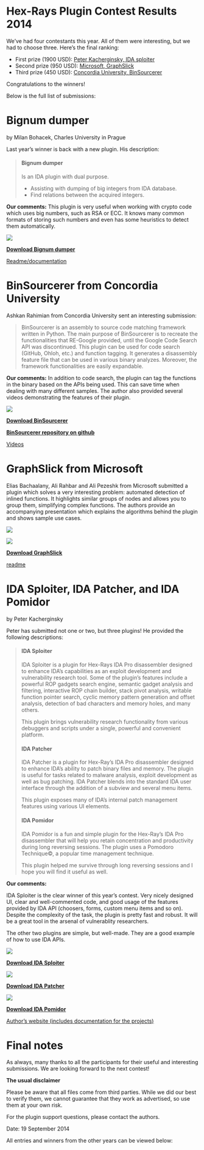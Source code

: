 
# Hex-Rays Plugin Contest Results 2014

We’ve had four contestants this year. All of them were interesting, but we had to choose three. Here’s the final ranking:

*   First prize (1900 USD): [Peter Kacherginsky, IDA sploiter](#peter)
*   Second prize (950 USD): [Microsoft, GraphSlick](#graphslick)
*   Third prize (450 USD): [Concordia University, BinSourcerer](#binsourcerer)

Congratulations to the winners!

Below is the full list of submissions:

# Bignum dumper
by Milan Bohacek, Charles University in Prague

Last year’s winner is back with a new plugin. His description:

> #### Bignum dumper
> 
> Is an IDA plugin with dual purpose.
> 
> *   Assisting with dumping of big integers from IDA database.
> *   Find relations between the acquired integers.

**Our comments:** This plugin is very useful when working with crypto code which uses big numbers, such as RSA or ECC. It knows many common formats of storing such numbers and even has some heuristics to detect them automatically.

![](2014PlugInContest/bignum_ui.png)

**[Download Bignum dumper](PlugIn/bignum.zip)**

[Readme/documentation](PlugIn/readme.html.mht)

# BinSourcerer from Concordia University

Ashkan Rahimian from Concordia University sent an interesting submission:

> BinSourcerer is an assembly to source code matching framework written in Python. The main purpose of BinSourcerer is to recreate the functionalities that RE-Google provided, until the Google Code Search API was discontinued. This plugin can be used for code search (GitHub, Ohloh, etc.) and function tagging. It generates a disassembly feature file that can be used in various binary analyzes. Moreover, the framework functionalities are easily expandable.

**Our comments:** In addition to code search, the plugin can tag the functions in the binary based on the APIs being used. This can save time when dealing with many different samples. The author also provided several videos demonstrating the features of their plugin.

![](2014PlugInContest/binsourcerer_ui.png)

**[Download BinSourcerer](PlugIn/BinSourcerer.zip)**

**[BinSourcerer repository on github](https://github.com/BinSigma/BinSourcerer)**

[Videos](PlugIn/videos.zip)

# GraphSlick from Microsoft

Elias Bachaalany, Ali Rahbar and Ali Pezeshk from Microsoft submitted a plugin which solves a very interesting problem: automated detection of inlined functions. It highlights similar groups of nodes and allows you to group them, simplifying complex functions. The authors provide an accompanying presentation which explains the algorithms behind the plugin and shows sample use cases.

![](2014PlugInContest/panel.png)

![](2014PlugInContest/graph.png)

**[Download GraphSlick](PlugIn/graphslick.zip)**

[readme](PlugIn/readme-4.txt)

# IDA Sploiter, IDA Patcher, and IDA Pomidor 

by Peter Kacherginsky

Peter has submitted not one or two, but three plugins! He provided the following descriptions:

> #### IDA Sploiter
> 
> IDA Sploiter is a plugin for Hex-Rays IDA Pro disassembler designed to enhance IDA’s capabilities as an exploit development and vulnerability research tool. Some of the plugin’s features include a powerful ROP gadgets search engine, semantic gadget analysis and filtering, interactive ROP chain builder, stack pivot analysis, writable function pointer search, cyclic memory pattern generation and offset analysis, detection of bad characters and memory holes, and many others.
> 
> This plugin brings vulnerability research functionality from various debuggers and scripts under a single, powerful and convenient platform.
> 
> #### IDA Patcher
> 
> IDA Patcher is a plugin for Hex-Ray’s IDA Pro disassembler designed to enhance IDA’s ability to patch binary files and memory. The plugin is useful for tasks related to malware analysis, exploit development as well as bug patching. IDA Patcher blends into the standard IDA user interface through the addition of a subview and several menu items.
> 
> This plugin exposes many of IDA’s internal patch management features using various UI elements.
> 
> #### IDA Pomidor
> 
> IDA Pomidor is a fun and simple plugin for the Hex-Ray’s IDA Pro disassembler that will help you retain concentration and productivity during long reversing sessions. The plugin uses a Pomodoro Technique©, a popular time management technique.
> 
> This plugin helped me survive through long reversing sessions and I hope you will find it useful as well.

**Our comments:**

IDA Sploiter is the clear winner of this year’s contest. Very nicely designed UI, clear and well-commented code, and good usage of the features provided by IDA API (choosers, forms, custom menu items and so on). Despite the complexity of the task, the plugin is pretty fast and robust. It will be a great tool in the arsenal of vulnerablity researchers.

The other two plugins are simple, but well-made. They are a good example of how to use IDA APIs.

![](2014PlugInContest/sploiter.png)

**[Download IDA Sploiter](PlugIn/idasploiter-1.0.zip)**

![](2014PlugInContest/patcher.png)

**[Download IDA Patcher](PlugIn/idapatcher-1.2.zip)**

![](2014PlugInContest/sploiter.png)

**[Download IDA Pomidor](PlugIn/idapomidor-1.0.zip)**

[Author’s website (includes documentation for the projects)](http://thesprawl.org/projects/)


# Final notes

As always, many thanks to all the participants for their useful and interesting submissions. We are looking forward to the next contest!

**The usual disclaimer**

Please be aware that all files come from third parties. While we did our best to verify them, we cannot guarantee that they work as advertised, so use them at your own risk.

For the plugin support questions, please contact the authors.

Date: 19 September 2014

All entries and winners from the other years can be viewed below: